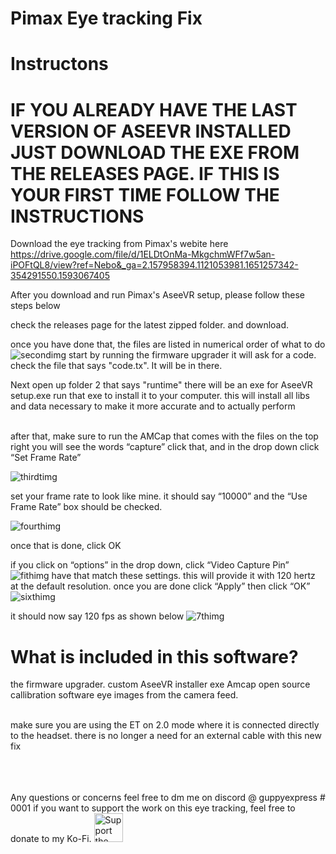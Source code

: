 # Pimax Eye tracking Fix



# Instructons

**<H1>IF YOU ALREADY HAVE THE LAST VERSION OF ASEEVR INSTALLED JUST DOWNLOAD THE EXE FROM THE RELEASES PAGE. IF THIS IS YOUR FIRST TIME FOLLOW THE INSTRUCTIONS</H1>**

Download the eye tracking from Pimax's webite here 
https://drive.google.com/file/d/1ELDtOnMa-MkgchmWFf7w5an-iPOFtQL8/view?ref=Nebo&_ga=2.157958394.1121053981.1651257342-354291550.1593067405

After you download and run Pimax's AseeVR setup, please follow these steps below 

check the releases page for the latest zipped folder. and download. 

once you have done that, the files are listed in numerical order of what to do
![secondimg](https://community.openmr.ai/uploads/default/original/3X/b/6/b6bb85dfba8456752fd0aaa29829bd68ad65459a.png)
start by running the firmware upgrader it will ask for a code. check the file that says "code.tx". It will be in there. 

Next open up folder 2 that says "runtime" there will be an exe for AseeVR setup.exe run that exe to install it to your computer. this will install all libs and data necessary to make it more accurate
and to actually perform

<br>
after that, make sure to run the AMCap that comes with the files on the top right you will see the words “capture” click that, and in the drop down click “Set Frame Rate”

![thirdtimg](https://community.openmr.ai/uploads/default/original/3X/5/9/59a6fd74dc800ac46aab951ccda939c0a914d229.png)

set your frame rate to look like mine. it should say “10000” and the “Use Frame Rate” box should be checked.

![fourthimg](https://community.openmr.ai/uploads/default/original/3X/4/d/4de3e3e33c8eff1dd44bfe933ee3f3d530fe6b75.png)

once that is done, click OK

if you click on “options” in the drop down, click “Video Capture Pin”
![fithimg](https://community.openmr.ai/uploads/default/original/3X/a/a/aa5b632281f7842fb1516f0e5199260b9a075f06.png)
have that match these settings. this will provide it with 120 hertz at the default resolution.
once you are done click “Apply” then click “OK”
![sixthimg](https://community.openmr.ai/uploads/default/original/3X/f/4/f4df7e1dd23fe36007db50f254a13dd493b83de7.png)

it should now say 120 fps as shown below
![7thimg](https://community.openmr.ai/uploads/default/original/3X/e/f/efb2bf48aebb5e257ed1976087617964f777999f.png)
<br>

# What is included in this software?

the firmware upgrader.
custom AseeVR installer exe 
Amcap
open source callibration software
eye images from the camera feed.



<br>
make sure you are using the ET on 2.0 mode where it is connected directly to the headset. there is no longer a need for an external cable with this new fix


<br> <br> <br> 
Any questions or concerns feel free to dm me on discord @ guppyexpress # 0001
if you want to support the work on this eye tracking, feel free to donate to my Ko-Fi.
<a href='https://ko-fi.com/guppyexpress' target='_blank'><img height='35' style='border:0px;height:46px;' src='https://az743702.vo.msecnd.net/cdn/kofi3.png?v=0' border='0' alt='Support the development at ko-fi.com' /> </a> 


